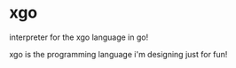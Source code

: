 # xgo

interpreter for the xgo language in go!

xgo is the programming language i'm designing just for fun!

